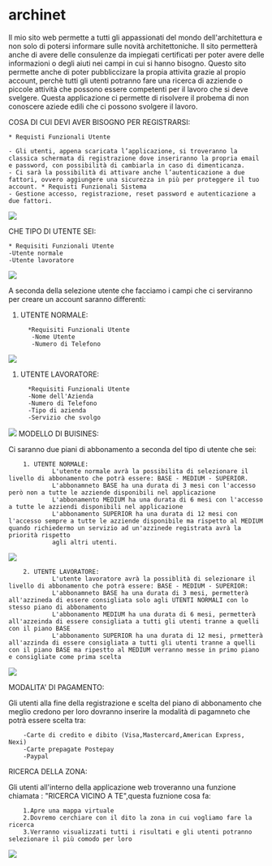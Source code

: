 # archinet

Il mio sito web permette a tutti gli appassionati del mondo dell'architettura e non solo di potersi informare sulle novità architettoniche. Il sito permetterà anche di avere delle consulenze da impiegati certificati per poter avere delle informazioni o degli aiuti nei campi in cui si hanno bisogno.
Questo sito permette anche di poter pubbliccizare la propia attivita grazie al propio account, perchè tutti gli utenti potranno fare una ricerca di azziende o piccole attività che possono essere competenti per il lavoro che si deve svelgere. 
Questa applicazione ci permette di risolvere il probema di non conoscere aziede edili che ci possono svolgere il lavoro. 

COSA DI CUI DEVI AVER BISOGNO PER REGISTRARSI:

    * Requisti Funzionali Utente

    - Gli utenti, appena scaricata l’applicazione, si troveranno la classica schermata di registrazione dove inseriranno la propria email e password, con possibilità di cambiarla in caso di dimenticanza.
    - Ci sarà la possibilità di attivare anche l’autenticazione a due fattori, ovvero aggiungere una sicurezza in più per proteggere il tuo account. * Requisti Funzionali Sistema
    - Gestione accesso, registrazione, reset password e autenticazione a due fattori.

<img src="http://yuml.me/diagram/scruffy/usecase/[UTENTE]-(Registrazione),(Registrazione)<(Autenticazione a Due Fattori)">

CHE TIPO DI UTENTE SEI:

    * Requisiti Funzionali Utente
    -Utente normale
    -Utente lavoratore

<img src="http://yuml.me/diagram/scruffy/usecase/[UTENTE]-(Accesso),(Utente Normale)^(Accesso),(Accesso Lavoratore)^(Accesso)">

A seconda della selezione utente che facciamo i campi che ci serviranno per creare un account saranno differenti:
1. UTENTE NORMALE:

         *Requisiti Funzionali Utente
          -Nome Utente
          -Numero di Telefono

<img src="http://yuml.me/diagram/scruffy/usecase/[UTENTE]-(Accesso),(Utente Normale)^(Accesso),(Utente Normale)>(Nome Utente),(Utente Normale)>(Numero Telefono)">
     
 1. UTENTE LAVORATORE:

          *Requisiti Funzionali Utente
          -Nome dell'Azienda
          -Numero di Telefono
          -Tipo di azienda
          -Servizio che svolgo

<img src="http://yuml.me/diagram/scruffy/usecase/[UTENTE]-(Accesso),(Utente Lavoratore)^(Accesso),(Utente Lavoratore)>(Nome dell'Azienda),(Utente Lavoratore)>(Numero di Telefono),(Utente Lavoratore)>(Tipo di Azzienda),(Utente Lavoratore)>(Servizio che Svolgono)">
MODELLO DI BUISINES:

Ci saranno due piani di abbonamento a seconda del tipo di utente che sei:
   
        1. UTENTE NORMALE:
                L'utente normale avrà la possibilita di selezionare il livello di abbonamento che potrà essere: BASE - MEDIUM - SUPERIOR.
                L'abbonamneto BASE ha una durata di 3 mesi con l'accesso però non a tutte le azziende disponibili nel applicazione
                L'abbonamento MEDIUM ha una durata di 6 mesi con l'accesso a tutte le azziendi disponibili nel applicazione
                L'abbonamento SUPERIOR ha una durata di 12 mesi con l'accesso sempre a tutte le azziende disponibile ma rispetto al MEDIUM quando richiedermo un servizio ad un'azzinede registrata avrà la priorità rispetto
                agli altri utenti.
                
<img src="http://yuml.me/diagram/scruffy/usecase/ [Utente]-(Accesso),(Accesso)<(Abbonamenti),(Abbonamenti)>(Paga),(Abbonamenti)>(Scegliere Abbonamento),(Abbonamenti)>(Aggiungere Carta),
[Banca]-(Elaborazione),(Elaborazione)>(Invio Risultato di Conferma),[Sistema]-(Attivazione Abbonamento)">

        2. UTENTE LAVORATORE:
                L'utente lavoratore avrà la possiblità di selezionare il livello di abbonamento che potrà essere: BASE - MEDIUM - SUPERIOR:
                L'abbonamneto BASE ha una durata di 3 mesi, permetterà all'azzineda di essere consigliata solo agli UTENTI NORMALI con lo stesso piano di abbonamento
                L'abbonamento MEDIUM ha una durata di 6 mesi, permetterà all'azzeinda di essere consigliata a tutti gli utenti tranne a quelli con il piano BASE
                L'abbonamento SUPERIOR ha una durata di 12 mesi, prmetterà all'azzinda di essere consigliata a tutti gli utenti tranne a quelli con il piano BASE ma ripestto al MEDIUM verranno messe in primo piano e consigliate come prima scelta

<img src="http://yuml.me/diagram/scruffy/usecase/ [UTENTE LAVORATORE] - (Registrazione),[UTENTE LAVORATORE] - (Accesso),(Registrazione) > (Selezione Piano Abbonamento),(Selezione Piano Abbonamento)>(Transazione),(Transazione) > (Aggiungere Carta),(Transazione) > (Autenticazione),(Transazione) > (Conferma Pagamento)">

MODALITA' DI PAGAMENTO:

Gli utenti alla fine della registrazione e scelta del piano di abbonamento che meglio credono per loro dovranno inserire la modalità di pagamneto che potrà essere scelta tra:

        -Carte di credito e dibito (Visa,Mastercard,American Express, Nexi)
        -Carte prepagate Postepay
        -Paypal

RICERCA DELLA ZONA:

Gli utenti all'interno della applicazione web troveranno una funzione chiamata : "RICERCA VICINO A TE",questa fuznione cosa fa:

        1.Apre una mappa virtuale
        2.Dovremo cerchiare con il dito la zona in cui vogliamo fare la ricerca
        3.Verranno visualizzati tutti i risultati e gli utenti potranno selezionare il più comodo per loro


<img src="http://yuml.me/diagram/scruffy/usecase/ [SISTEMA] - (Attivazione Abbonamento),[SISTEMA] - (Ricerca Cliente),(Ricerca Cliente) > (Apertura della Mappa),[SISTEMA] - (Ricerca Azienda Edile),(Ricerca Azienda Edile) > (Apertura della Mappa),(Apertura della Mappa) > (Visualizzazione Risultati)">




